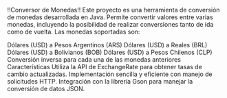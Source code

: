 !!Conversor de Monedas!!
Este proyecto es una herramienta de conversión de monedas desarrollada en Java. Permite convertir valores entre varias monedas, incluyendo la posibilidad de realizar conversiones tanto de ida como de vuelta. Las monedas soportadas son:

Dólares (USD) a Pesos Argentinos (ARS)
Dólares (USD) a Reales (BRL)
Dólares (USD) a Bolivianos (BOB)
Dólares (USD) a Pesos Chilenos (CLP)
Conversión inversa para cada una de las monedas anteriores
Características
Utiliza la API de ExchangeRate para obtener tasas de cambio actualizadas.
Implementación sencilla y eficiente con manejo de solicitudes HTTP.
Integración con la librería Gson para manejar la conversión de datos JSON.
